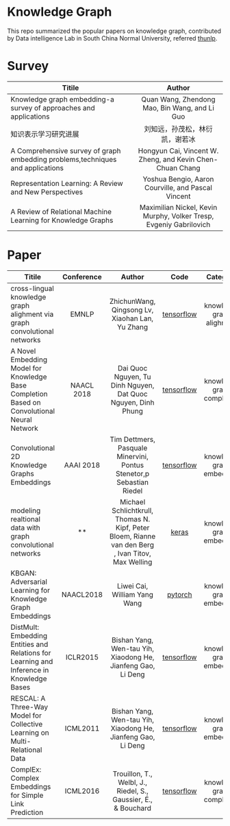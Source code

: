 # Knowledge Graph
This repo summarized the popular papers on knowledge graph, contributed by Data intelligence Lab in South China Normal University, referred [thunlp](https://github.com/thunlp/KRLPapers).

# Survey
| Titile           | Author     |
| ----------   | :-----------: |
| Knowledge graph embedding-a survey of approaches and applications   | Quan Wang, Zhendong Mao, Bin Wang, and Li Guo |   
| 知识表示学习研究进展   | 刘知远，孙茂松，林衍凯，谢若冰 |  
| A Comprehensive survey of graph embedding problems,techniques and applications  | Hongyun Cai, Vincent W. Zheng, and Kevin Chen-Chuan Chang | 
| Representation Learning: A Review and New Perspectives | Yoshua Bengio, Aaron Courville, and Pascal Vincent|
| A Review of Relational Machine Learning for Knowledge Graphs | Maximilian Nickel, Kevin Murphy, Volker Tresp, Evgeniy Gabrilovich|



# Paper


| Titile      | Conference     | Author     | Code     |  Category    |
| ---------- | :-----------:  | :-----------: |:-----------: |:-----------: |
| cross-lingual knowledge graph alighment via graph convolutional networks | EMNLP  | ZhichunWang, Qingsong Lv, Xiaohan Lan, Yu Zhang |   [tensorflow](https://github.com/1049451037/GCN-Align)   | knowledge graph alighment   |
| A Novel Embedding Model for Knowledge Base Completion Based on Convolutional Neural Network | NAACL 2018 | Dai Quoc Nguyen, Tu Dinh Nguyen, Dat Quoc Nguyen, Dinh Phung | [tensorflow](https://github.com/daiquocnguyen/ConvKB) |  knowledge graph completion |
| Convolutional 2D Knowledge Graphs Embeddings | AAAI 2018 | Tim Dettmers, Pasquale Minervini, Pontus Stenetor,p Sebastian Riedel | [tensorflow](https://github.com/TimDettmers/ConvE) |  knowledge graph embedding |
| modeling realtional data with graph convolutional networks | ** | Michael Schlichtkrull, Thomas N. Kipf, Peter Bloem, Rianne van den Berg , Ivan Titov, Max Welling| [keras](https://github.com/tkipf/relational-gcn) |  knowledge graph embedding |
| KBGAN: Adversarial Learning for Knowledge Graph Embeddings | NAACL2018 | Liwei Cai, William Yang Wang | [pytorch](https://github.com/cai-lw/KBGAN) |  knowledge graph embedding |
| DistMult: Embedding Entities and Relations for Learning and Inference in Knowledge Bases | ICLR2015 | Bishan Yang, Wen-tau Yih, Xiaodong He, Jianfeng Gao, Li Deng | [tensorflow](https://github.com/thunlp/OpenKE) |  knowledge graph embedding |
| RESCAL: A Three-Way Model for Collective Learning on Multi-Relational Data | ICML2011 | Bishan Yang, Wen-tau Yih, Xiaodong He, Jianfeng Gao, Li Deng | [tensorflow](https://github.com/thunlp/OpenKE) |  knowledge graph embedding |
| ComplEx: Complex Embeddings for Simple Link Prediction | ICML2016 | Trouillon, T., Welbl, J., Riedel, S., Gaussier, É., & Bouchard | [tensorflow](https://github.com/thunlp/OpenKE) |  knowledge graph completion |

